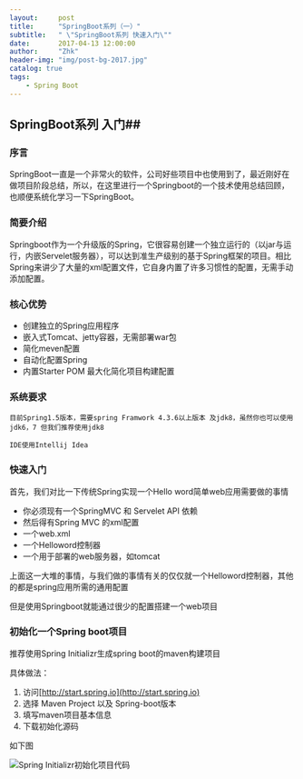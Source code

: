 ```yaml
---
layout:     post
title:      "SpringBoot系列（一）"
subtitle:   " \"SpringBoot系列 快速入门\""
date:       2017-04-13 12:00:00
author:     "Zhk"
header-img: "img/post-bg-2017.jpg"
catalog: true
tags:
    - Spring Boot
---
```


## SpringBoot系列 入门##

### 序言 ###

SpringBoot一直是一个非常火的软件，公司好些项目中也使用到了，最近刚好在做项目阶段总结，所以，在这里进行一个Springboot的一个技术使用总结回顾，也顺便系统化学习一下SpringBoot。

### 简要介绍 ###

Springboot作为一个升级版的Spring，它很容易创建一个独立运行的（以jar与运行，内嵌Servelet服务器），可以达到准生产级别的基于Spring框架的项目。相比Spring来讲少了大量的xml配置文件，它自身内置了许多习惯性的配置，无需手动添加配置。

### 核心优势 ###

- 创建独立的Spring应用程序
- 嵌入式Tomcat、jetty容器，无需部署war包
- 简化meven配置
- 自动化配置Spring
- 内置Starter POM 最大化简化项目构建配置

### 系统要求 ###

	目前Spring1.5版本，需要spring Framwork 4.3.6以上版本 及jdk8，虽然你也可以使用jdk6，7 但我们推荐使用jdk8
	
	IDE使用Intellij Idea

### 快速入门 ###

首先，我们对比一下传统Spring实现一个Hello word简单web应用需要做的事情

- 你必须现有一个SpringMVC 和 Servelet API 依赖
- 然后得有Spring MVC 的xml配置
- 一个web.xml
- 一个Helloword控制器
- 一个用于部署的web服务器，如tomcat

上面这一大堆的事情，与我们做的事情有关的仅仅就一个Helloword控制器，其他的都是spring应用所需的通用配置

但是使用Springboot就能通过很少的配置搭建一个web项目

### 初始化一个Spring boot项目 ###

推荐使用Spring Initializr生成spring boot的maven构建项目

具体做法：

1. 访问[http://start.spring.io](http://start.spring.io)
2. 选择 Maven Project 以及 Spring-boot版本
3. 填写maven项目基本信息
4. 下载初始化源码

如下图

![Spring Initializr初始化项目代码]("\img\in-post\springboot系列(一)-spring-initializr.png")